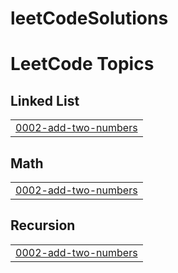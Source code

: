 # leetCodeSolutions
<!---LeetCode Topics Start-->
# LeetCode Topics
## Linked List
|  |
| ------- |
| [0002-add-two-numbers](https://github.com/GopiJoshi21/leetCodeSolutions/tree/master/0002-add-two-numbers) |
## Math
|  |
| ------- |
| [0002-add-two-numbers](https://github.com/GopiJoshi21/leetCodeSolutions/tree/master/0002-add-two-numbers) |
## Recursion
|  |
| ------- |
| [0002-add-two-numbers](https://github.com/GopiJoshi21/leetCodeSolutions/tree/master/0002-add-two-numbers) |
<!---LeetCode Topics End-->